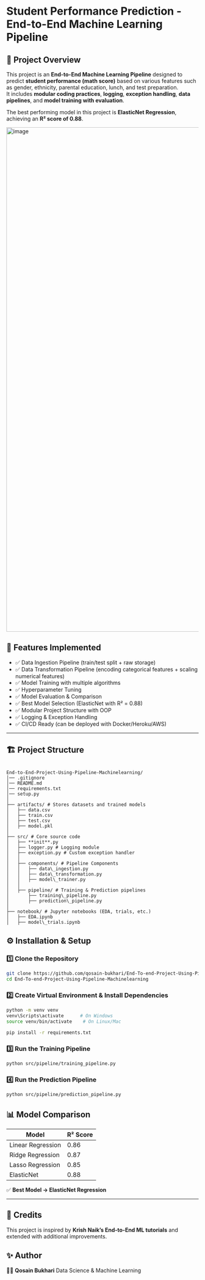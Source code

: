 
# Student Performance Prediction - End-to-End Machine Learning Pipeline

## 📌 Project Overview
This project is an **End-to-End Machine Learning Pipeline** designed to predict **student performance (math score)** based on various features such as gender, ethnicity, parental education, lunch, and test preparation.  
It includes **modular coding practices**, **logging**, **exception handling**, **data pipelines**, and **model training with evaluation**.

The best performing model in this project is **ElasticNet Regression**, achieving an **R² score of 0.88**.

<img width="1920" height="1321" alt="image" src="https://github.com/user-attachments/assets/01eea25b-c20f-4efd-8ce5-d96be7df74ff" />

## 🚀 Features Implemented
- ✅ Data Ingestion Pipeline (train/test split + raw storage)
- ✅ Data Transformation Pipeline (encoding categorical features + scaling numerical features)
- ✅ Model Training with multiple algorithms
- ✅ Hyperparameter Tuning
- ✅ Model Evaluation & Comparison
- ✅ Best Model Selection (ElasticNet with R² = 0.88)
- ✅ Modular Project Structure with OOP
- ✅ Logging & Exception Handling
- ✅ CI/CD Ready (can be deployed with Docker/Heroku/AWS)

---

## 🏗 Project Structure
```

End-to-End-Project-Using-Pipeline-Machinelearning/
│── .gitignore
│── README.md
│── requirements.txt
│── setup.py
│
├── artifacts/ # Stores datasets and trained models
│   ├── data.csv
│   ├── train.csv
│   ├── test.csv
│   ├── model.pkl
│
├── src/ # Core source code
│   ├── **init**.py
│   ├── logger.py # Logging module
│   ├── exception.py # Custom exception handler
│   │
│   ├── components/ # Pipeline Components
│   │   ├── data\_ingestion.py
│   │   ├── data\_transformation.py
│   │   ├── model\_trainer.py
│   │
│   ├── pipeline/ # Training & Prediction pipelines
│       ├── training\_pipeline.py
│       ├── prediction\_pipeline.py
│
├── notebook/ # Jupyter notebooks (EDA, trials, etc.)
│   ├── EDA.ipynb
│   ├── model\_trials.ipynb

````

## ⚙️ Installation & Setup
### 1️⃣ Clone the Repository
```bash
git clone https://github.com/qosain-bukhari/End-To-end-Project-Using-Pipeline-Machinelearning.git
cd End-To-end-Project-Using-Pipeline-Machinelearning
````

### 2️⃣ Create Virtual Environment & Install Dependencies

```bash
python -m venv venv
venv\Scripts\activate      # On Windows
source venv/bin/activate    # On Linux/Mac

pip install -r requirements.txt
```

### 3️⃣ Run the Training Pipeline

```bash
python src/pipeline/training_pipeline.py
```

### 4️⃣ Run the Prediction Pipeline

```bash
python src/pipeline/prediction_pipeline.py
```

## 📊 Model Comparison

| Model             | R² Score |
| ----------------- | -------- |
| Linear Regression | 0.86     |
| Ridge Regression  | 0.87     |
| Lasso Regression  | 0.85     |
| ElasticNet        | 0.88     |

✅ **Best Model → ElasticNet Regression**

---

## 🙌 Credits

This project is inspired by **Krish Naik’s End-to-End ML tutorials** and extended with additional improvements.

## ✨ Author

👨‍💻 **Qosain Bukhari**
Data Science & Machine Learning


